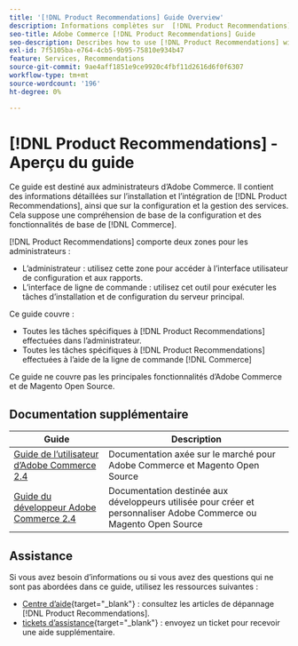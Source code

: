 ```yaml
---
title: '[!DNL Product Recommendations] Guide Overview'
description: Informations complètes sur  [!DNL Product Recommendations] pour les administrateurs Adobe Commerce, y compris l’installation et l’intégration
seo-title: Adobe Commerce [!DNL Product Recommendations] Guide
seo-description: Describes how to use [!DNL Product Recommendations] with Adobe Commerce.
exl-id: 7f5105ba-e764-4cb5-9b95-75810e934b47
feature: Services, Recommendations
source-git-commit: 9ae4aff1851e9ce9920c4fbf11d2616d6f0f6307
workflow-type: tm+mt
source-wordcount: '196'
ht-degree: 0%

---
```


# [!DNL Product Recommendations] - Aperçu du guide

Ce guide est destiné aux administrateurs d’Adobe Commerce. Il contient des informations détaillées sur l’installation et l’intégration de [!DNL Product Recommendations], ainsi que sur la configuration et la gestion des services. Cela suppose une compréhension de base de la configuration et des fonctionnalités de base de [!DNL Commerce].

[!DNL Product Recommendations] comporte deux zones pour les administrateurs :

* L’administrateur : utilisez cette zone pour accéder à l’interface utilisateur de configuration et aux rapports.
* L’interface de ligne de commande : utilisez cet outil pour exécuter les tâches d’installation et de configuration du serveur principal.

Ce guide couvre :

* Toutes les tâches spécifiques à [!DNL Product Recommendations] effectuées dans l’administrateur.
* Toutes les tâches spécifiques à [!DNL Product Recommendations] effectuées à l’aide de la ligne de commande [!DNL Commerce]

Ce guide ne couvre pas les principales fonctionnalités d’Adobe Commerce et de Magento Open Source.

## Documentation supplémentaire

| Guide | Description |
|------ | ----------- |
| [Guide de l’utilisateur d’Adobe Commerce 2.4](https://experienceleague.adobe.com/docs/commerce.html) | Documentation axée sur le marché pour Adobe Commerce et Magento Open Source |
| [Guide du développeur Adobe Commerce 2.4](https://developer.adobe.com/commerce/docs) | Documentation destinée aux développeurs utilisée pour créer et personnaliser Adobe Commerce ou Magento Open Source |

## Assistance

Si vous avez besoin d’informations ou si vous avez des questions qui ne sont pas abordées dans ce guide, utilisez les ressources suivantes :

* [Centre d’aide](https://experienceleague.adobe.com/docs/commerce-knowledge-base/kb/help-center-guide/magento-help-center-user-guide.html#submit-tickets){target="_blank"} : consultez les articles de dépannage [!DNL Product Recommendations].
* [tickets d’assistance](https://experienceleague.adobe.com/docs/commerce-knowledge-base/kb/help-center-guide/magento-help-center-user-guide.html#submit-ticket){target="_blank"} : envoyez un ticket pour recevoir une aide supplémentaire.
